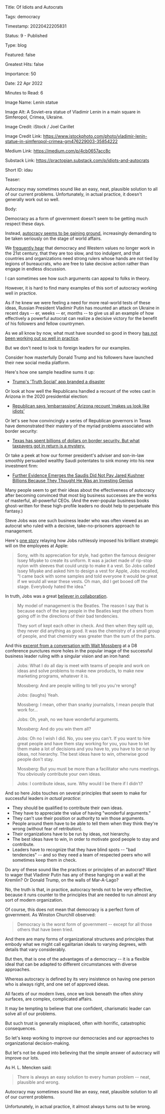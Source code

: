 Title:  Of Idiots and Autocrats

Tags:   democracy

Timestamp: 20220422205831

Status: 9 - Published

Type:   blog

Featured: false

Greatest Hits: false

Importance: 50

Date:   22 Apr 2022

Minutes to Read: 6

Image Name: Lenin statue

Image Alt: A Soviet-era statue of Vladimir Lenin in a main square in Simferopol, Crimea, Ukraine.

Image Credit: iStock / Joel Carillet

Image Credit Link: https://www.istockphoto.com/photo/vladimir-lenin-statue-in-simferopol-crimea-gm476229003-35854222

Medium Link: https://medium.com/p/4cb0657acc8c

Substack Link: https://practopian.substack.com/p/idiots-and-autocrats

Short ID: idau

Teaser:

Autocracy may sometimes sound like an easy, neat, plausible solution to all of our current problems. Unfortunately, in actual practice, it doesn't generally work out so well.


Body:

Democracy as a form of government doesn't seem to be getting much respect these days. 

Instead, [autocracy seems to be gaining ground](https://www.washingtonpost.com/politics/2022/03/18/newly-important-american-political-axis-democracy-vs-autocracy/), increasingly demanding to be taken seriously on the stage of world affairs. 

We [frequently hear](https://www.theguardian.com/media/2021/aug/07/tucker-carlson-hungary-viktor-orban-donald-trump) that democracy and Western values no longer work in the 21st century, that they are too slow, and too indulgent, and that countries and organizations need strong rulers whose hands are not tied by legions of bureaucrats, who are free to take decisive action rather than engage in endless discussion. 

I can sometimes see how such arguments can appeal to folks in theory. 

However, it is hard to find many examples of this sort of autocracy working well in practice. 

As if he knew we were feeling a need for more real-world tests of these ideas, Russian President Vladimir Putin has mounted an attack on Ukraine in recent days -- er, weeks -- er, months -- to give us all an example of how effectively a powerful autocrat  can realize a decisive victory for the benefit of his followers and fellow countrymen. 

As we all know by now, what must have sounded so good in theory [has not been working out so well in practice](https://www.bloomberg.com/news/articles/2022-04-20/putin-s-war-in-ukraine-has-russian-elites-fearing-global-isolation). 

But we don't need to look to foreign leaders for our examples. 

Consider how masterfully Donald Trump and his followers have launched their new social media platform.

Here's how one sample headline sums it up:

* [Trump's 'Truth Social' app branded a disaster](https://www.bbc.com/news/technology-60922717)

Or look at how well the Republicans handled a recount of the  votes cast in Arizona in the 2020 presidential election:

* [Republican says ’embarrassing’ Arizona recount ‘makes us look like idiots’](https://thehill.com/homenews/state-watch/552590-gop-state-senator-in-arizona-recount-makes-us-look-like-idiots/)

Or let's see how convincingly a series of Republican governors in Texas have demonstrated their mastery of the myriad problems associated with border security:

* [Texas has spent billions of dollars on border security. But what taxpayers got in return is a mystery.](https://www.texastribune.org/2022/04/18/texas-border-security-spending/)

Or take a peek at how our former president's adviser and son-in-law smoothly persuaded wealthy Saudi potentates to sink money into his new investment firm:

* [Further Evidence Emerges the Saudis Did Not Pay Jared Kushner Billions Because They Thought He Was an Investing Genius](https://www.vanityfair.com/news/2022/04/jared-kushner-affinity-partners-saudi-arabia-pitch-deck)

Many people seem to get their ideas about the effectiveness of autocracy after becoming convinced that most big business successes are the works of masterful, all-powerful CEOs. (And the ever-popular business books ghost-written for these high-profile leaders no doubt help to perpetuate this fantasy.)

Steve Jobs was one such business leader who was often viewed as an autocrat who ruled with a decisive, take-no-prisoners approach to management.

Here's [one story](https://9to5mac.com/2011/10/11/steve-jobs-book-excerpt-why-he-wore-the-black-mock-turtleneck-uniform/) relaying how Jobs ruthlessly imposed his brilliant strategic will on the employees at Apple:

> Sony, with its appreciation for style, had gotten the famous designer Issey Miyake to create its uniform. It was a jacket made of rip-stop nylon with sleeves that could unzip to make it a vest. So Jobs called Issey Miyake and asked him to design a vest for Apple, Jobs recalled, "I came back with some samples and told everyone it would be great if we would all wear these vests. Oh man, did I get booed off the stage. Everybody hated the idea." 

In truth, Jobs was a great [believer in collaboration](https://www.fastcompany.com/1829788/exclusive-new-wisdom-steve-jobs-technology-hollywood-and-how-good-management-beatles).

> My model of management is the Beatles. The reason I say that is because each of the key people in the Beatles kept the others from going off in the directions of their bad tendencies. 
> 
> They sort of kept each other in check. And then when they split up, they never did anything as good. It was the chemistry of a small group of people, and that chemistry was greater than the sum of the parts.

And this [excerpt from a conversation with Walt Mossberg](https://www.youtube.com/watch?v=-F7o5ipBbvQ) at a D8 conference punctures more holes in the popular image of the successful business leader ruling with a singular vision and an iron hand:

> Jobs: What I do all day is meet with teams of people and work on ideas and solve problems to make new products, to make new marketing programs, whatever it is. 
> 
> Mossberg: And are people willing to tell you you're wrong? 
> 
> Jobs: (laughs) Yeah. 
> 
> Mossberg: I mean, other than snarky journalists, I mean people that work for… 
> 
> Jobs: Oh, yeah, no we have wonderful arguments. 
> 
> Mossberg: And do you win them all? 
> 
> Jobs: Oh no I wish I did. No, you see you can't. If you want to hire great people and have them stay working for you, you have to let them make a lot of decisions and you have to, you have to be run by ideas, not hierarchy. The best ideas have to win, otherwise good people don't stay. 
> 
> Mossberg: But you must be more than a facilitator who runs meetings. You obviously contribute your own ideas. 
> 
> Jobs: I contribute ideas, sure. Why would I be there if I didn't?

And so here Jobs touches on several principles that seem to make for successful leaders *in actual practice*:

+ They should be qualified to contribute their own ideas. 
+ They have to appreciate the value of having "wonderful arguments."
+ They can't use their position or authority to win those arguments. 
+ People around them have to be able to tell them when they think they're wrong (without fear of retribution). 
+ Their organizations have to be run by ideas, not hierarchy. 
+ The best ideas have to win, in order to motivate good people to stay and contribute.
+ Leaders have to recognize that they have blind spots -- "bad tendencies" -- and so they need a team of respected peers who will sometimes keep them in check. 

Do any of these sound like the practices or principles of an autocrat? Want to wager that Vladimir Putin has any of these hanging on a wall at the Kremlin? Or Donald Trump, on the walls of Mar-A-Lago?

No, the truth is that, in practice, autocracy tends not to be very effective, because it runs counter to the principles that are needed to run almost any sort of modern organization. 

Of course, this does not mean that democracy is a perfect form of government. As Winston Churchill observed:

> Democracy is the worst form of government -- except for all those others that have been tried.

And there are many forms of organizational structures and principles that embody what we might call egalitarian ideals to varying degrees, with details that vary considerably. 

But then, that is one of the advantages of a democracy -- it is a flexible ideal that can be adapted to different circumstances with diverse approaches.

Whereas autocracy is defined by its very insistence on having one person who is always right, and one set of approved ideas. 

All facets of our modern lives, once we look beneath the often shiny surfaces, are complex, complicated affairs. 

It may be tempting to believe that one confident, charismatic leader can solve all of our problems. 

But such trust is generally misplaced, often with horrific, catastrophic consequences. 

So let's keep working to improve our democracies and our approaches to organizational decision-making. 

But let's not be duped into believing that the simple answer of autocracy will improve our lots. 

As H. L. Mencken said:

> There is always an easy solution to every human problem -- neat, plausible and wrong.

Autocracy may sometimes sound like an easy, neat, plausible solution to all of our current problems. 

Unfortunately, in actual practice, it almost always turns out to be wrong.
